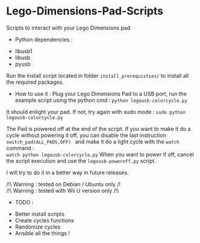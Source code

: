 # Lego-Dimensions-Pad-Scripts
Scripts to interact with your Lego Dimensions pad
<br>

* Python dependencies :
- libusb1
- libusb
- pyusb

Run the install script located in folder ```install_prerequisties/``` to install all the required packages.

* How to use it :
Plug your Lego Dimensions Pad to a USB port, run the example script using the python cmd :
 ```python legousb-colorcycle.py```

It should enlight your pad. If not, try again with sudo mode :
 ```sudo python legousb-colorcycle.py```

The Pad is powered off at the end of the script. If you want to make it do a cycle without powering it off, you can disable the last instruction ```switch_pad(ALL_PADS,OFF) ``` and make it do a light cycle with the ```watch``` command :  
 ```watch python legousb-colorcycle.py```
When you want to power if off, cancel the script execution and use the ```legousb-poweroff.py``` script.

I will try to do it in a better way in future releases. 


/!\ Warning : tested on Debian / Ubuntu only /!\
/!\ Warning : tested with Wii U version only /!\

* TODO : 
- Better install scripts
- Create cycles functions
- Randomize cycles
- Ansible all the things !
